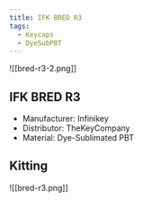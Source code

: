 ```yaml
---
title: IFK BRED R3
tags:
  - Keycaps
  - DyeSubPBT
---
```


![[bred-r3-2.png]]

## IFK BRED R3

- Manufacturer: Infinikey
- Distributor: TheKeyCompany
- Material: Dye-Sublimated PBT

## Kitting

![[bred-r3.png]]

